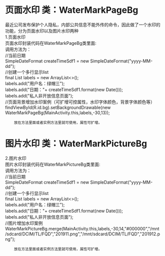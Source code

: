 # 页面水印 类：WaterMarkPageBg
最近公司发布保护个人隐私，内部公共信息不能外传的命令，因此做了一个水印的功能，分为页面水印以及图片水印两种</br>
1.页面水印</br>
页面水印封装代码在WaterMarkPageBg类里面:</br>
  调用方法为：</br>
        //当前日期</br>
        SimpleDateFormat createTimeSdf1 = new SimpleDateFormat("yyyy-MM-dd");</br>
        //创建一个多行显示list</br>
        final List<String> labels = new ArrayList<>();</br>
        labels.add("用户名：绿帽三");</br>
        labels.add("日期："+ createTimeSdf1.format(new Date()));</br>
        labels.add("私人非开放信息页面");</br>
        //页面背景增加水印案例（可扩增可控属性，水印字体颜色，背景字体颜色等）</br>
        findViewById(R.id.bg).setBackgroundDrawable(new WaterMarkPageBg(MainActivity.this,labels,-30,13));</br>
      
        放在方法里面或者实例方法里就可使用，属性可扩增。
        
      


# 图片水印 类：WaterMarkPictureBg
2.图片水印</br>
图片水印封装代码在WaterMarkPictureBg类里面:</br>
  调用方法为：</br>
        //当前日期</br>
        SimpleDateFormat createTimeSdf1 = new SimpleDateFormat("yyyy-MM-dd");</br>
        //创建一个多行显示list</br>
        final List<String> labels = new ArrayList<>();</br>
        labels.add("用户名：绿帽三");</br>
        labels.add("日期："+ createTimeSdf1.format(new Date()));</br>
        labels.add("私人非开放信息页面");</br>
         //图片增加水印案例</br>
WaterMarkPictureBg.merge(MainActivity.this,labels,-30,14,"#000000","/mnt/sdcard/DCIM/TL/FQD","201911.png","/mnt/sdcard/DCIM/TL/FQD","201912.png");

        放在方法里面或者实例方法里就可使用，属性可扩增。
